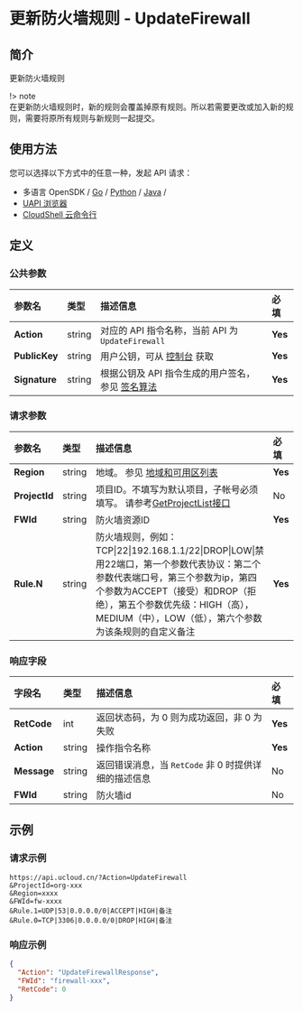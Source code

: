 # 更新防火墙规则 - UpdateFirewall

## 简介

更新防火墙规则



!> note<br />在更新防火墙规则时，新的规则会覆盖掉原有规则。所以若需要更改或加入新的规则，需要将原所有规则与新规则一起提交。


## 使用方法

您可以选择以下方式中的任意一种，发起 API 请求：
- 多语言 OpenSDK / [Go](https://github.com/ucloud/ucloud-sdk-go) / [Python](https://github.com/ucloud/ucloud-sdk-python3) / [Java](https://github.com/ucloud/ucloud-sdk-java) /
- [UAPI 浏览器](https://console.ucloud.cn/uapi/detail?id=UpdateFirewall)
- [CloudShell 云命令行](https://shell.ucloud.cn/)


## 定义

### 公共参数

| 参数名 | 类型 | 描述信息 | 必填 |
|:---|:---|:---|:---|
| **Action**     | string  | 对应的 API 指令名称，当前 API 为 `UpdateFirewall`                        | **Yes** |
| **PublicKey**  | string  | 用户公钥，可从 [控制台](https://console.ucloud.cn/uapi/apikey) 获取                                             | **Yes** |
| **Signature**  | string  | 根据公钥及 API 指令生成的用户签名，参见 [签名算法](api/summary/signature.md)  | **Yes** |

### 请求参数

| 参数名 | 类型 | 描述信息 | 必填 |
|:---|:---|:---|:---|
| **Region** | string | 地域。 参见 [地域和可用区列表](api/summary/regionlist) |**Yes**|
| **ProjectId** | string | 项目ID。不填写为默认项目，子帐号必须填写。 请参考[GetProjectList接口](api/summary/get_project_list) |No|
| **FWId** | string | 防火墙资源ID |**Yes**|
| **Rule.N** | string | 防火墙规则，例如：TCP\|22\|192.168.1.1/22\|DROP\|LOW\|禁用22端口，第一个参数代表协议：第二个参数代表端口号，第三个参数为ip，第四个参数为ACCEPT（接受）和DROP（拒绝），第五个参数优先级：HIGH（高），MEDIUM（中），LOW（低），第六个参数为该条规则的自定义备注 |**Yes**|

### 响应字段

| 字段名 | 类型 | 描述信息 | 必填 |
|:---|:---|:---|:---|
| **RetCode** | int | 返回状态码，为 0 则为成功返回，非 0 为失败 |**Yes**|
| **Action** | string | 操作指令名称 |**Yes**|
| **Message** | string | 返回错误消息，当 `RetCode` 非 0 时提供详细的描述信息 |No|
| **FWId** | string | 防火墙id |No|




## 示例

### 请求示例
    
```
https://api.ucloud.cn/?Action=UpdateFirewall
&ProjectId=org-xxx
&Region=xxxx
&FWId=fw-xxxx
&Rule.1=UDP|53|0.0.0.0/0|ACCEPT|HIGH|备注
&Rule.0=TCP|3306|0.0.0.0/0|DROP|HIGH|备注
```

### 响应示例
    
```json
{
  "Action": "UpdateFirewallResponse",
  "FWId": "firewall-xxx",
  "RetCode": 0
}
```






